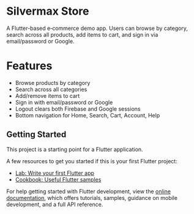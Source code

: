 # Silvermax Store

A Flutter-based e‑commerce demo app.
Users can browse by category, search across all products, add items to cart, and sign in via email/password or Google.

# Features

- Browse products by category  
- Search across all categories  
- Add/remove items to cart
- Sign in with email/password or Google
- Logout clears both Firebase and Google sessions  
- Bottom navigation for Home, Search, Cart, Account, Help  

## Getting Started

This project is a starting point for a Flutter application.

A few resources to get you started if this is your first Flutter project:

- [Lab: Write your first Flutter app](https://docs.flutter.dev/get-started/codelab)
- [Cookbook: Useful Flutter samples](https://docs.flutter.dev/cookbook)

For help getting started with Flutter development, view the
[online documentation](https://docs.flutter.dev/), which offers tutorials,
samples, guidance on mobile development, and a full API reference.
